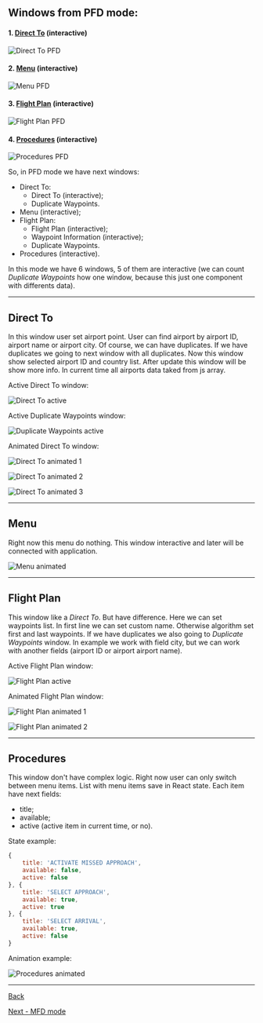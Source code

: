 ## Windows from PFD mode:

#### 1. [Direct To](#Direct-To) (interactive)

![Direct To PFD](./img/direct-to-pfd.png)

#### 2. [Menu](#Menu) (interactive)

![Menu PFD](./img/menu-pfd.png)

#### 3. [Flight Plan](#Flight-Plan) (interactive)

![Flight Plan PFD](./img/flight-plan-pfd.png)

#### 4. [Procedures](#Procedures) (interactive)

![Procedures PFD](./img/procedures-pfd.png)

So, in PFD mode we have next windows:
- Direct To:
    - Direct To (interactive);
    - Duplicate Waypoints.
- Menu (interactive);
- Flight Plan:
    - Flight Plan (interactive);
    - Waypoint Information (interactive);
    - Duplicate Waypoints.
- Procedures (interactive).

In this mode we have 6 windows, 5 of them are interactive (we can count _Duplicate Waypoints_ how one window, because this just one component with differents data).

<hr>

## Direct To

In this window user set airport point. User can find airport by airport ID, airport name or airport city. Of course, we can have duplicates. If we have duplicates we going to next window with all duplicates. Now this window show selected airport ID and country list. After update this window will be show more info. In current time all airports data taked from js array.

Active Direct To window:

![Direct To active](./img/direct-to-active.png)

Active Duplicate Waypoints window:

![Duplicate Waypoints active](./img/direct-to-duplicate-waypoints.png)

Animated Direct To window:

![Direct To animated 1](./img/direct-to-animated-1.gif)

![Direct To animated 2](./img/direct-to-animated-2.gif)

![Direct To animated 3](./img/direct-to-animated-3.gif)

<hr>

## Menu

Right now this menu do nothing. This window interactive and later will be connected with application.

![Menu animated](./img/menu-animated.gif)

<hr>

## Flight Plan

This window like a _Direct To_. But have difference. Here we can set waypoints list. In first line we can set custom name. Otherwise algorithm set first and last waypoints. If we have duplicates we also going to _Duplicate Waypoints_ window. In example we work with field city, but we can work with another fields (airport ID or airport airport name).

Active Flight Plan window:

![Flight Plan active](./img/flight-plan-active.png)

Animated Flight Plan window:

![Flight Plan animated 1](./img/flight-plan-animated-1.gif)

![Flight Plan animated 2](./img/flight-plan-animated-2.gif)

<hr>

## Procedures

This window don't have complex logic. Right now user can only switch between menu items. List with menu items save in React state. Each item have next fields:
- title;
- available;
- active (active item in current time, or no).

State example:

```js
{
    title: 'ACTIVATE MISSED APPROACH',
    available: false,
    active: false
}, {
    title: 'SELECT APPROACH',
    available: true,
    active: true
}, {
    title: 'SELECT ARRIVAL',
    available: true,
    active: false
}
```

Animation example:

![Procedures animated](./img/procedures-animated.gif)

<hr>

[Back](./../README.md)

[Next - MFD mode](./../mfd/README.md)
